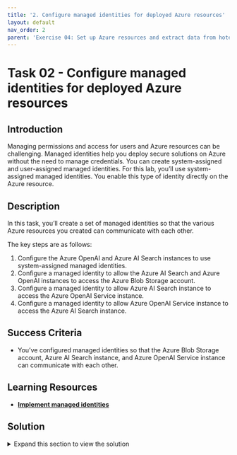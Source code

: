 ```yaml
---
title: '2. Configure managed identities for deployed Azure resources'
layout: default
nav_order: 2
parent: 'Exercise 04: Set up Azure resources and extract data from hotel brochures'
---
```


# Task 02 - Configure managed identities for deployed Azure resources

<!--- Estimated time: 5 minutes---> 

## Introduction

Managing permissions and access for users and Azure resources can be challenging. Managed identities help you deploy secure solutions on Azure without the need to manage credentials. You can create system-assigned and user-assigned managed identities. For this lab, you’ll use system-assigned managed identities. You enable this type of identity directly on the Azure resource.

## Description

In this task, you’ll create a set of managed identities so that the various Azure resources you created can communicate with each other.

The key steps are as follows:

1. Configure the Azure OpenAI and Azure AI Search instances to use system-assigned managed identities.
1. Configure a managed identity to allow the Azure AI Search and Azure OpenAI instances to access the Azure Blob Storage account.
1. Configure a managed identity to allow Azure AI Search instance to access the Azure OpenAI Service instance.
1. Configure a managed identity to allow Azure OpenAI Service instance to access the Azure AI Search instance.

## Success Criteria

- You’ve configured managed identities so that the Azure Blob Storage account, Azure AI Search instance, and Azure OpenAI Service instance can communicate with each other. 

## Learning Resources

- [**Implement managed identities**](https://learn.microsoft.com/en-us/training/modules/implement-managed-identities/)

## Solution

<details markdown="block">
<summary>Expand this section to view the solution</summary>

1. Open a browser window and go to [**Azure portal**](https://portal.azure.com). Sign in to Azure.

1. On the Azure Home page, select **Resource groups** and then select **ContosoHotel**.

1. In the list of services, select the **Azure AI Search** instance you created.

1. In the left navigation pane, in the **Settings** section, select **Identity**.

1. Set the value for the **Status** field on the **System assigned** tab to **On**.

    ![l3f3f37h.png](../../media/l3f3f37h.png)

1. If prompted, select **Yes** to confirm the change.

1. On the Azure Home page, select **Resource groups** and then select **ContosoHotel**.

1. In the list of services, select the **Azure OpenAI** resource you created.

1. In the left navigation pane, in the **Resource Management** section, select **Identity**.

1. Verify that the value for the **Status** field on the **System assigned** tab is set to **On**.

    ![7mfk2i92.png](../../media/7mfk2i92.png)

1. If prompted, select **Yes** to confirm the change.

    ![m6adz1ak.png](../../media/m6adz1ak.png)

1. Modify the values for the variables to reflect the names for the resources that you created in Task 01.

    ```
    $CONTOSO_SEARCH_SERVICE_NAME="ENTER_NAME_YOU_RECORDED_TASK01_STEP6"
    $CONTOSO_STORAGE_ACCOUNT_NAME="ENTER_NAME_YOU_RECORDED_TASK01_STEP13"
    $CONTOSO_AI_NAME="ENTER_NAME_YOU_RECORDED_TASK01_STEP20"
    ```

1. Enter the following commands at the Terminal window prompt. These commands allow the Azure Search and Azure OpenAI instances to access the Azure Blob Storage account.

    ```
    $SEARCH_IDENTITY=$(az search service show --name $CONTOSO_SEARCH_SERVICE_NAME --resource-group ContosoHotel --query identity.principalId -o tsv)
    $AI_IDENTITY=$(az cognitiveservices account identity show --name $CONTOSO_AI_NAME --resource-group ContosoHotel --query principalId -o tsv)
    $STORAGE_SCOPE=$(az storage account show --name $CONTOSO_STORAGE_ACCOUNT_NAME --resource-group ContosoHotel --query id -o tsv)
    az role assignment create --role "Storage Blob Data Contributor" --assignee $SEARCH_IDENTITY --scope $STORAGE_SCOPE
    az role assignment create --role "Storage Blob Data Contributor" --assignee $AI_IDENTITY --scope $STORAGE_SCOPE
    ```

1. Enter the following commands at the Terminal window prompt. These commands allow the Azure Search to access the Azure OpenAI Service instance you created.

    ```
    $AI_SCOPE=$(az cognitiveservices account show --name $CONTOSO_AI_NAME --resource-group ContosoHotel --query id -o tsv)
    az role assignment create --role "Cognitive Services OpenAI Contributor" --assignee $SEARCH_IDENTITY --scope $AI_SCOPE
    ```

1. Enter the following commands at the Terminal window prompt. These commands allow the Azure OpenAI Service instance to access the Azure Search Service instance you created.

    ```
    $SEARCH_SCOPE=$(az search service show --name $CONTOSO_SEARCH_SERVICE_NAME --resource-group ContosoHotel --query id -o tsv)
    az role assignment create --role "Search Index Data Contributor" --assignee $AI_IDENTITY --scope $SEARCH_SCOPE
    az role assignment create --role "Search Index Data Reader" --assignee $AI_IDENTITY --scope $SEARCH_SCOPE
    az role assignment create --role "Search Service Contributor" --assignee $AI_IDENTITY --scope $SEARCH_SCOPE
    ```
1. Leave Visual Studio Code open. You’ll run additional commands in the next task.

</details>
